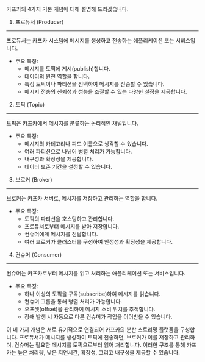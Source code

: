 카프카의 4가지 기본 개념에 대해 설명해 드리겠습니다.

1. 프로듀서 (Producer)
-------------------
프로듀서는 카프카 시스템에 메시지를 생성하고 전송하는 애플리케이션 또는 서비스입니다.

- 주요 특징:
  * 메시지를 토픽에 게시(publish)합니다.
  * 데이터의 원천 역할을 합니다.
  * 특정 토픽이나 파티션을 선택하여 메시지를 전송할 수 있습니다.
  * 메시지 전송의 신뢰성과 성능을 조절할 수 있는 다양한 설정을 제공합니다.

2. 토픽 (Topic)
-------------
토픽은 카프카에서 메시지를 분류하는 논리적인 채널입니다.

- 주요 특징:
  * 메시지의 카테고리나 피드 이름으로 생각할 수 있습니다.
  * 여러 파티션으로 나뉘어 병렬 처리가 가능합니다.
  * 내구성과 확장성을 제공합니다.
  * 데이터 보존 기간을 설정할 수 있습니다.

3. 브로커 (Broker)
----------------
브로커는 카프카 서버로, 메시지를 저장하고 관리하는 역할을 합니다.

- 주요 특징:
  * 토픽의 파티션을 호스팅하고 관리합니다.
  * 프로듀서로부터 메시지를 받아 저장합니다.
  * 컨슈머에게 메시지를 전달합니다.
  * 여러 브로커가 클러스터를 구성하여 안정성과 확장성을 제공합니다.

4. 컨슈머 (Consumer)
------------------
컨슈머는 카프카로부터 메시지를 읽고 처리하는 애플리케이션 또는 서비스입니다.

- 주요 특징:
  * 하나 이상의 토픽을 구독(subscribe)하여 메시지를 읽습니다.
  * 컨슈머 그룹을 통해 병렬 처리가 가능합니다.
  * 오프셋(offset)을 관리하여 메시지 소비 위치를 추적합니다.
  * 장애 발생 시 자동으로 다른 컨슈머가 작업을 이어받을 수 있습니다.

이 네 가지 개념은 서로 유기적으로 연결되어 카프카의 분산 스트리밍 플랫폼을 구성합니다. 프로듀서가 메시지를 생성하여 토픽에 전송하면, 브로커가 이를 저장하고 관리하며, 컨슈머는 필요한 메시지를 토픽으로부터 읽어 처리합니다. 이러한 구조를 통해 카프카는 높은 처리량, 낮은 지연시간, 확장성, 그리고 내구성을 제공할 수 있습니다.